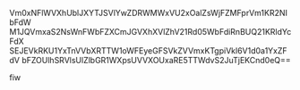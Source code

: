 Vm0xNFlWVXhUblJXYTJSVlYwZDRWMWxVU2xOalZsWjFZMFprVm1KR2NIbFdW
M1JQVmxaS2NsWnFWbFZXCmJGVXhXVlZhV21Rd05WbFdiRnBUQ21KRldYcFdX
SEJEVkRKU1YxTnVVbXRTTW1oWFEyeGFSVkZVVmxKTgpiVkl6V1d0a1YxZFdV
bFZOUlhSRVlsUlZlbGR1WXpsUVVXOUxaRE5TTWdvS2JuTjEKCnd0eQ==

fiw